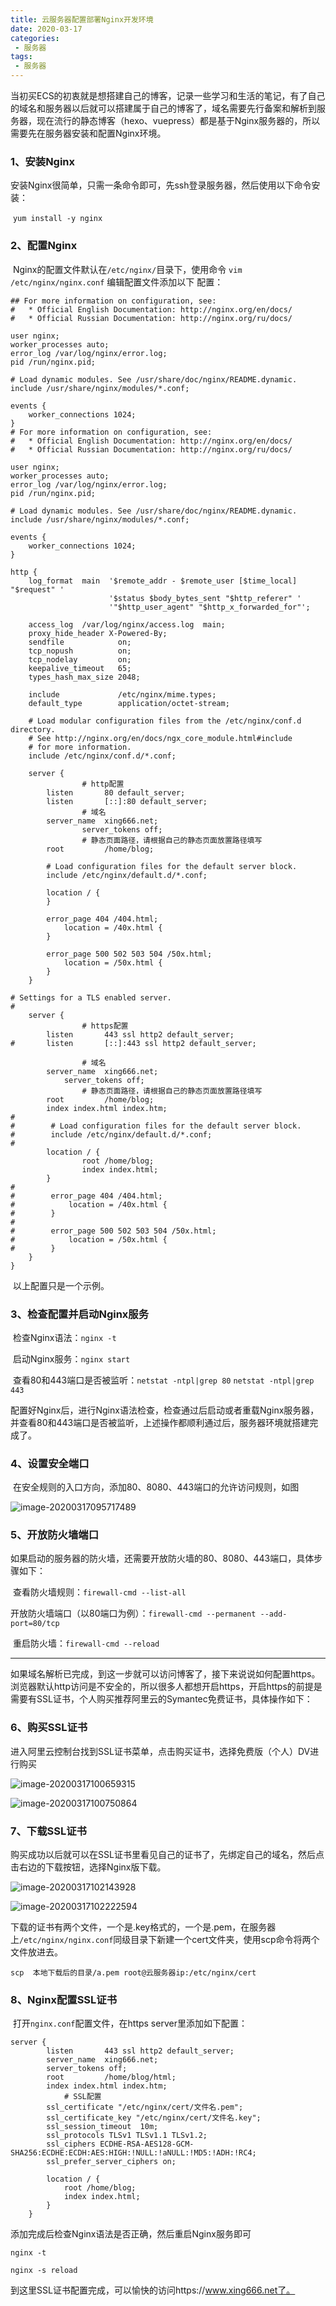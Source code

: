```yaml
---
title: 云服务器配置部署Nginx开发环境
date: 2020-03-17
categories:
 - 服务器
tags:
 - 服务器
---
```


当初买ECS的初衷就是想搭建自己的博客，记录一些学习和生活的笔记，有了自己的域名和服务器以后就可以搭建属于自己的博客了，域名需要先行备案和解析到服务器，现在流行的静态博客（hexo、vuepress）都是基于Nginx服务器的，所以需要先在服务器安装和配置Nginx环境。

### 1、安装Nginx

​	安装Nginx很简单，只需一条命令即可，先ssh登录服务器，然后使用以下命令安装：

​	`yum install -y nginx`

### 2、配置Nginx

​	Nginx的配置文件默认在`/etc/nginx/`目录下，使用命令 `vim /etc/nginx/nginx.conf` 编辑配置文件添加以下	配置：

```nginx
## For more information on configuration, see:
#   * Official English Documentation: http://nginx.org/en/docs/
#   * Official Russian Documentation: http://nginx.org/ru/docs/

user nginx;
worker_processes auto;
error_log /var/log/nginx/error.log;
pid /run/nginx.pid;

# Load dynamic modules. See /usr/share/doc/nginx/README.dynamic.
include /usr/share/nginx/modules/*.conf;

events {
    worker_connections 1024;
} 
# For more information on configuration, see:
#   * Official English Documentation: http://nginx.org/en/docs/
#   * Official Russian Documentation: http://nginx.org/ru/docs/

user nginx;
worker_processes auto;
error_log /var/log/nginx/error.log;
pid /run/nginx.pid;

# Load dynamic modules. See /usr/share/doc/nginx/README.dynamic.
include /usr/share/nginx/modules/*.conf;

events {
    worker_connections 1024;
}

http {
    log_format  main  '$remote_addr - $remote_user [$time_local] "$request" '
                      '$status $body_bytes_sent "$http_referer" '
                      '"$http_user_agent" "$http_x_forwarded_for"';

    access_log  /var/log/nginx/access.log  main;
    proxy_hide_header X-Powered-By;
    sendfile            on;
    tcp_nopush          on;
    tcp_nodelay         on;
    keepalive_timeout   65;
    types_hash_max_size 2048;

    include             /etc/nginx/mime.types;
    default_type        application/octet-stream;

    # Load modular configuration files from the /etc/nginx/conf.d directory.
    # See http://nginx.org/en/docs/ngx_core_module.html#include
    # for more information.
    include /etc/nginx/conf.d/*.conf;

    server {
				# http配置
        listen       80 default_server;
        listen       [::]:80 default_server;
				# 域名
        server_name  xing666.net;
				server_tokens off;
				# 静态页面路径，请根据自己的静态页面放置路径填写
        root         /home/blog;

        # Load configuration files for the default server block.
        include /etc/nginx/default.d/*.conf;

        location / {
        }

        error_page 404 /404.html;
            location = /40x.html {
        }

        error_page 500 502 503 504 /50x.html;
            location = /50x.html {
        }
    }

# Settings for a TLS enabled server.
#
    server {
				# https配置
        listen       443 ssl http2 default_server;
#       listen       [::]:443 ssl http2 default_server;
				
				# 域名
        server_name  xing666.net;
   			server_tokens off;
				# 静态页面路径，请根据自己的静态页面放置路径填写
        root         /home/blog;
        index index.html index.htm;
#
#        # Load configuration files for the default server block.
#        include /etc/nginx/default.d/*.conf;
#
        location / {
	  			root /home/blog;
	  			index index.html;
        }
#
#        error_page 404 /404.html;
#            location = /40x.html {
#        }
#
#        error_page 500 502 503 504 /50x.html;
#            location = /50x.html {
#        }
    }   
}

```

​	以上配置只是一个示例。

### 3、检查配置并启动Nginx服务

​	检查Nginx语法：`nginx -t`

​	启动Nginx服务：`nginx start`

​	查看80和443端口是否被监听：`netstat -ntpl|grep 80` `netstat -ntpl|grep 443`



​	配置好Nginx后，进行Nginx语法检查，检查通过后启动或者重载Nginx服务器，并查看80和443端口是否被监听，上述操作都顺利通过后，服务器环境就搭建完成了。



### 4、设置安全端口

​	在安全规则的入口方向，添加80、8080、443端口的允许访问规则，如图

![image-20200317095717489](https://img.xing666.net/blog/img/2020-03-17-015717.png)

### 5、开放防火墙端口

​	如果启动的服务器的防火墙，还需要开放防火墙的80、8080、443端口，具体步骤如下：

​	查看防火墙规则：`firewall-cmd --list-all`

​	开放防火墙端口（以80端口为例）：`firewall-cmd --permanent --add-port=80/tcp`

​	重启防火墙：`firewall-cmd --reload`

------

如果域名解析已完成，到这一步就可以访问博客了，接下来说说如何配置https。浏览器默认http访问是不安全的，所以很多人都想开启https，开启https的前提是需要有SSL证书，个人购买推荐阿里云的Symantec免费证书，具体操作如下：

### 6、购买SSL证书

​	进入阿里云控制台找到SSL证书菜单，点击购买证书，选择免费版（个人）DV进行购买

![image-20200317100659315](https://img.xing666.net/blog/img/2020-03-17-020659.png)

![image-20200317100750864](https://img.xing666.net/blog/img/2020-03-17-020750.png)

### 7、下载SSL证书

​	购买成功以后就可以在SSL证书里看见自己的证书了，先绑定自己的域名，然后点击右边的下载按钮，选择Nginx版下载。

![image-20200317102143928](https://img.xing666.net/blog/img/2020-03-17-022144.png)

![image-20200317102222594](https://img.xing666.net/blog/img/2020-03-17-022223.png)

​	下载的证书有两个文件，一个是.key格式的，一个是.pem，在服务器上`/etc/nginx/nginx.conf`同级目录下新建一个cert文件夹，使用scp命令将两个文件放进去。

`scp  本地下载后的目录/a.pem root@云服务器ip:/etc/nginx/cert`

### 8、Nginx配置SSL证书

​	打开`nginx.conf`配置文件，在https server里添加如下配置：

```nginx
server {
        listen       443 ssl http2 default_server;
        server_name  xing666.net;
   	    server_tokens off;
        root         /home/blog/html;
        index index.html index.htm;
  			# SSL配置
        ssl_certificate "/etc/nginx/cert/文件名.pem";
        ssl_certificate_key "/etc/nginx/cert/文件名.key";
        ssl_session_timeout  10m;
        ssl_protocols TLSv1 TLSv1.1 TLSv1.2;
        ssl_ciphers ECDHE-RSA-AES128-GCM-SHA256:ECDHE:ECDH:AES:HIGH:!NULL:!aNULL:!MD5:!ADH:!RC4;
        ssl_prefer_server_ciphers on;
  
        location / {
	        root /home/blog;
	        index index.html;
        }
    } 
```

添加完成后检查Nginx语法是否正确，然后重启Nginx服务即可

`nginx -t` 

`nginx -s reload`

到这里SSL证书配置完成，可以愉快的访问https://www.xing666.net了。